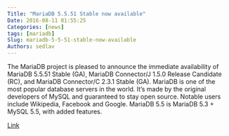 ```yaml
---
Title: "MariaDB 5.5.51 Stable now available"
Date: 2016-08-11 01:55:25
Categories: [news]
tags: [mariadb]
Slug: mariadb-5-5-51-stable-now-available
Authors: sedlav
---
```


The MariaDB project is pleased to announce the immediate availability of MariaDB 5.5.51 Stable (GA), MariaDB Connector/J 1.5.0 Release Candidate (RC), and MariaDB Connector/C 2.3.1 Stable (GA).
MariaDB is one of the most popular database servers in the world. It’s made by the original developers of MySQL and guaranteed to stay open source. Notable users include Wikipedia, Facebook and Google. MariaDB 5.5 is MariaDB 5.3 + MySQL 5.5, with added features.

[Link](https://mariadb.com/kb/en/mariadb/mariadb-5551-changelog/)

